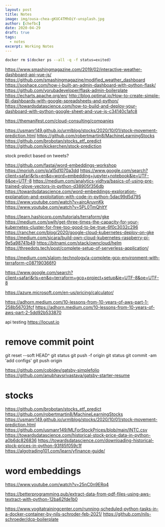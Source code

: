 ```yaml
---
layout: post
title: Notes
image: img/ousa-chea-gKUC4TMhOiY-unsplash.jpg
author: [chefbc]
date: 2020-04-29
draft: true
tags:
  - notes
excerpt: Working Notes
---
```



```bash
docker rm $(docker ps --all -q -f status=exited)
```


https://www.smashingmagazine.com/2019/02/interactive-weather-dashboard-api-vue-js/
https://github.com/smashingmagazine/modified_weather_dashboard
https://soshace.com/how-i-built-an-admin-dashboard-with-python-flask/
https://github.com/yorubadeveloper/flask-admin-boilerplate
https://echarts.apache.org/en/
http://blog.optimal.io/How-to-create-simple-BI-dashboards-with-google-spreadsheets-and-python/
https://towardsdatascience.com/how-to-build-and-deploy-your-dashboard-with-python-google-sheet-and-vue-js-c34140c1afc8







https://themanifest.com/cloud-consulting/companies



https://usmanr149.github.io/urmlblog/stocks/2020/10/01/stock-movement-prediction.html
https://github.com/robertmartin8/MachineLearningStocks
https://github.com/brobotan/stocks_etf_predict
https://github.com/kickerchen/stock-prediction


stock predict based on tweets?


https://github.com/fastai/word-embeddings-workshop
https://morioh.com/p/a15d1070a3dd
https://www.google.com/search?client=safari&rls=en&q=word+embedding+jupyter+notebook&ie=UTF-8&oe=UTF-8
https://medium.com/analytics-vidhya/basics-of-using-pre-trained-glove-vectors-in-python-d38905f356db
https://towardsdatascience.com/word-embeddings-exploration-explanation-and-exploitation-with-code-in-python-5dac99d5d795
https://www.youtube.com/watch?v=aircAruvnKk
https://www.youtube.com/watch?v=5PL0TmQhItY




https://learn.hashicorp.com/tutorials/terraform/gke
https://medium.com/swlh/get-three-times-the-capacity-for-your-kubernetes-cluster-for-free-too-good-to-be-true-6f0c3032c296
https://rancher.com/blog/2020/google-cloud-kubernetes-deploy-on-gke
https://medium.com/sicara/build-own-cloud-kubernetes-raspberry-pi-9e5a98741b49
https://bitnami.com/stack/owncloud/helm
https://threedots.tech/post/complete-setup-of-serverless-application/


https://medium.com/slalom-technology/a-complete-gcp-environment-with-terraform-c087190366f0

https://www.google.com/search?client=safari&rls=en&q=terraform+gcp+project+setup&ie=UTF-8&oe=UTF-8

https://azure.microsoft.com/en-us/pricing/calculator/



https://adhorn.medium.com/10-lessons-from-10-years-of-aws-part-1-258b56703fcf
https://adhorn.medium.com/10-lessons-from-10-years-of-aws-part-2-5dd92b533870



api testing
https://locust.io


# remove commit point
git reset --soft HEAD^
git status
git push -f origin
git status
git commit -am 'add configs'
git push origin



https://github.com/cobidev/gatsby-simplefolio
https://github.com/anubhavsrivastava/gatsby-starter-resume




# stocks
https://github.com/brobotan/stocks_etf_predict
https://github.com/robertmartin8/MachineLearningStocks
https://usmanr149.github.io/urmlblog/stocks/2020/10/01/stock-movement-prediction.html
https://github.com/usmanr149/MLForStockPrices/blob/main/INTC.csv
https://towardsdatascience.com/historical-stock-price-data-in-python-a0b6dc826836
https://towardsdatascience.com/downloading-historical-stock-prices-in-python-93f85f059c1f
https://algotrading101.com/learn/yfinance-guide/


# word embeddings
https://www.youtube.com/watch?v=25nC0n9ERq4


https://betterprogramming.pub/extract-data-from-pdf-files-using-aws-textract-with-python-12ba62fde1b0

https://www.yogitatrainingcenter.com/running-scheduled-python-tasks-in-a-docker-container-by-nils-schroder-feb-2021/
https://github.com/nils-schroeder/dcp-boilerplate


